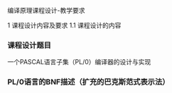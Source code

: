 编译原理课程设计-教学要求

1 课程设计内容及要求
1.1 课程设计的内容
### 课程设计题目
一个PASCAL语言子集（PL/0）编译器的设计与实现
### PL/0语言的BNF描述（扩充的巴克斯范式表示法）
